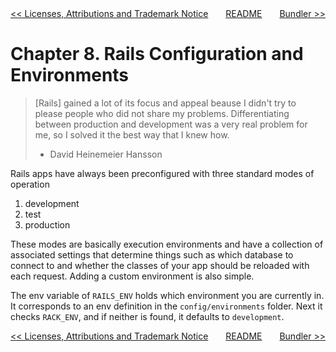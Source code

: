 <div>
<div style='float: left'><a href='ch07-licenses-attributions-and-trademark-notice.md'>&lt;&lt; Licenses, Attributions and Trademark Notice</a></div>
<div style='float: right'><a href='ch09-bundler.md'>Bundler &gt;&gt;</a></div>
<div style='float: inline-auto;text-align:center'><a href='README.md'>README</a></div>
<div style="clear: both"></div>
</div>

# Chapter 8. Rails Configuration and Environments

> [Rails] gained a lot of its focus and appeal beause I didn't try to please
> people who did not share my problems. Differentiating between production and
> development was a very real problem for me, so I solved it the best way that
> I knew how.
>  - David Heinemeier Hansson

Rails apps have always been preconfigured with three standard modes of operation

1. development
1. test
1. production

These modes are basically execution environments and have a collection of
associated settings that determine things such as which database to connect to
and whether the classes of your app should be reloaded with each request. Adding
a custom environment is also simple.

The env variable of `RAILS_ENV` holds which environment you are currently in.
It corresponds to an env definition in the `config/environments` folder. Next
it checks `RACK_ENV`, and if neither is found, it defaults to `development`.

<div>
<div style='float: left'><a href='ch07-licenses-attributions-and-trademark-notice.md'>&lt;&lt; Licenses, Attributions and Trademark Notice</a></div>
<div style='float: right'><a href='ch09-bundler.md'>Bundler &gt;&gt;</a></div>
<div style='float: inline-auto;text-align:center'><a href='README.md'>README</a></div>
<div style="clear: both"></div>
</div>
